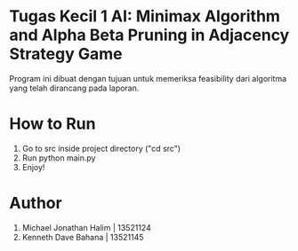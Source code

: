 # Tugas Kecil 1 AI: Minimax Algorithm and Alpha Beta Pruning in Adjacency Strategy Game
Program ini dibuat dengan tujuan untuk memeriksa feasibility dari algoritma yang telah dirancang pada laporan.

# How to Run
1. Go to src inside project directory ("cd src")
2. Run python main.py
3. Enjoy!
   
# Author
1. Michael Jonathan Halim | 13521124
2. Kenneth Dave Bahana | 13521145
